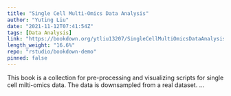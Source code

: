 ```yaml
---
title: "Single Cell Multi-Omics Data Analysis"
author: "Yuting Liu"
date: "2021-11-12T07:41:54Z"
tags: [Data Analysis]
link: "https://bookdown.org/ytliu13207/SingleCellMultiOmicsDataAnalysis/"
length_weight: "16.6%"
repo: "rstudio/bookdown-demo"
pinned: false
---
```


This book is a collection for pre-processing and visualizing scripts for single cell milti-omics data. The data is downsampled from a real dataset. ...
